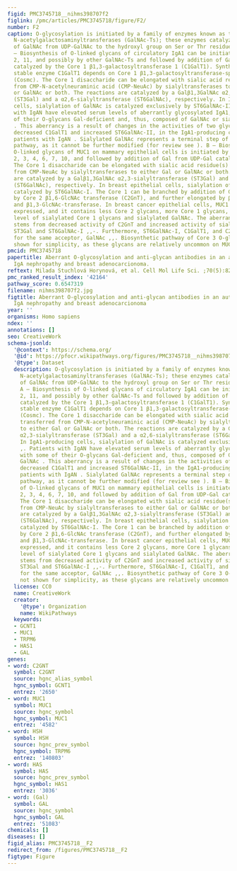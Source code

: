 ```yaml
---
figid: PMC3745718__nihms398707f2
figlink: /pmc/articles/PMC3745718/figure/F2/
number: F2
caption: O-glycosylation is initiated by a family of enzymes known as the UDP-GalNAc:polypeptide
  N-acetylgalactosaminyltransferases (GalNAc-Ts); these enzymes catalyze the transfer
  of GalNAc from UDP-GalNAc to the hydroxyl group on Ser or Thr residues (S/T). A
  – Biosynthesis of O-linked glycans of circulatory IgA1 can be initiated by GalNAc-T1,
  2, 11, and possibly by other GalNAc-Ts and followed by addition of Gal from UDP-Gal
  catalyzed by the Core 1 β1,3-galactosyltransferase 1 (C1GalT1). Synthesis of the
  stable enzyme C1GalT1 depends on Core 1 β1,3-galactosyltransferase-specific chaperone
  (Cosmc). The Core 1 disaccharide can be elongated with sialic acid residue(s) transferred
  from CMP-N-acetylneuraminic acid (CMP-NeuAc) by sialyltransferases to either Gal
  or GalNAc or both. The reactions are catalyzed by a Galβ1,3GalNAc α2,3-sialyltransferase
  (ST3Gal) and a α2,6-sialyltransferase (ST6GalNAc), respectively. In IgA1-producing
  cells, sialylation of GalNAc is catalyzed exclusively by ST6GalNAc-II ,. Patients
  with IgAN have elevated serum levels of aberrantly glycosylated IgA1, with some
  of their O-glycans Gal-deficient and, thus, composed of GalNAc or sialylated GalNAc
  . This aberrancy is a result of changes in the activities of two glycosyltransferases,
  decreased C1GalT1 and increased ST6GalNAc-II, in the IgA1-producing cells in the
  patients with IgAN . Sialylated GalNAc represents a terminal step of the O-glycosylation
  pathway, as it cannot be further modified (for review see ). B – Biosynthesis of
  O-linked glycans of MUC1 on mammary epithelial cells is initiated by GalNAc-T1,
  2, 3, 4, 6, 7, 10, and followed by addition of Gal from UDP-Gal catalyzed by C1GalT1.
  The Core 1 disaccharide can be elongated with sialic acid residue(s) transferred
  from CMP-NeuAc by sialyltransferases to either Gal or GalNAc or both. The reactions
  are catalyzed by a Galβ1,3GalNAc α2,3-sialyltransferase (ST3Gal) and a α2,6-sialyltransferase
  (ST6GalNAc), respectively. In breast epithelial cells, sialylation of GalNAc is
  catalyzed by ST6GalNAc-I. The Core 1 can be branched by addition of GlcNAc, catalyzed
  by Core 2 β1,6-GlcNAc transferase (C2GnT), and further elongated by β1,4-Gal-transferase
  and β1,3-GlcNAc-transferase. In breast cancer epithelial cells, MUC1 is aberrantly
  expressed, and it contains less Core 2 glycans, more Core 1 glycans, and elevated
  level of sialylated Core 1 glycans and sialylated GalNAc. The aberrant glycosylation
  stems from decreased activity of C2GnT and increased activity of sialyltransferases,
  ST3Gal and ST6GalNAc-I ,,-. Furthermore, ST6GalNAc-I, C1GalT1, and C2GnT compete
  for the same acceptor, GalNAc ,,. Biosynthetic pathway of Core 3 O-glycans is not
  shown for simplicity, as these glycans are relatively uncommon on MUC1.
pmcid: PMC3745718
papertitle: Aberrant O-glycosylation and anti-glycan antibodies in an autoimmune disease
  IgA nephropathy and breast adenocarcionoma.
reftext: Milada Stuchlová Horynová, et al. Cell Mol Life Sci. ;70(5):829-839.
pmc_ranked_result_index: '42164'
pathway_score: 0.6547319
filename: nihms398707f2.jpg
figtitle: Aberrant O-glycosylation and anti-glycan antibodies in an autoimmune disease
  IgA nephropathy and breast adenocarcionoma
year: ''
organisms: Homo sapiens
ndex: ''
annotations: []
seo: CreativeWork
schema-jsonld:
  '@context': https://schema.org/
  '@id': https://pfocr.wikipathways.org/figures/PMC3745718__nihms398707f2.html
  '@type': Dataset
  description: O-glycosylation is initiated by a family of enzymes known as the UDP-GalNAc:polypeptide
    N-acetylgalactosaminyltransferases (GalNAc-Ts); these enzymes catalyze the transfer
    of GalNAc from UDP-GalNAc to the hydroxyl group on Ser or Thr residues (S/T).
    A – Biosynthesis of O-linked glycans of circulatory IgA1 can be initiated by GalNAc-T1,
    2, 11, and possibly by other GalNAc-Ts and followed by addition of Gal from UDP-Gal
    catalyzed by the Core 1 β1,3-galactosyltransferase 1 (C1GalT1). Synthesis of the
    stable enzyme C1GalT1 depends on Core 1 β1,3-galactosyltransferase-specific chaperone
    (Cosmc). The Core 1 disaccharide can be elongated with sialic acid residue(s)
    transferred from CMP-N-acetylneuraminic acid (CMP-NeuAc) by sialyltransferases
    to either Gal or GalNAc or both. The reactions are catalyzed by a Galβ1,3GalNAc
    α2,3-sialyltransferase (ST3Gal) and a α2,6-sialyltransferase (ST6GalNAc), respectively.
    In IgA1-producing cells, sialylation of GalNAc is catalyzed exclusively by ST6GalNAc-II
    ,. Patients with IgAN have elevated serum levels of aberrantly glycosylated IgA1,
    with some of their O-glycans Gal-deficient and, thus, composed of GalNAc or sialylated
    GalNAc . This aberrancy is a result of changes in the activities of two glycosyltransferases,
    decreased C1GalT1 and increased ST6GalNAc-II, in the IgA1-producing cells in the
    patients with IgAN . Sialylated GalNAc represents a terminal step of the O-glycosylation
    pathway, as it cannot be further modified (for review see ). B – Biosynthesis
    of O-linked glycans of MUC1 on mammary epithelial cells is initiated by GalNAc-T1,
    2, 3, 4, 6, 7, 10, and followed by addition of Gal from UDP-Gal catalyzed by C1GalT1.
    The Core 1 disaccharide can be elongated with sialic acid residue(s) transferred
    from CMP-NeuAc by sialyltransferases to either Gal or GalNAc or both. The reactions
    are catalyzed by a Galβ1,3GalNAc α2,3-sialyltransferase (ST3Gal) and a α2,6-sialyltransferase
    (ST6GalNAc), respectively. In breast epithelial cells, sialylation of GalNAc is
    catalyzed by ST6GalNAc-I. The Core 1 can be branched by addition of GlcNAc, catalyzed
    by Core 2 β1,6-GlcNAc transferase (C2GnT), and further elongated by β1,4-Gal-transferase
    and β1,3-GlcNAc-transferase. In breast cancer epithelial cells, MUC1 is aberrantly
    expressed, and it contains less Core 2 glycans, more Core 1 glycans, and elevated
    level of sialylated Core 1 glycans and sialylated GalNAc. The aberrant glycosylation
    stems from decreased activity of C2GnT and increased activity of sialyltransferases,
    ST3Gal and ST6GalNAc-I ,,-. Furthermore, ST6GalNAc-I, C1GalT1, and C2GnT compete
    for the same acceptor, GalNAc ,,. Biosynthetic pathway of Core 3 O-glycans is
    not shown for simplicity, as these glycans are relatively uncommon on MUC1.
  license: CC0
  name: CreativeWork
  creator:
    '@type': Organization
    name: WikiPathways
  keywords:
  - GCNT1
  - MUC1
  - TRPM6
  - HAS1
  - GAL
genes:
- word: C2GNT
  symbol: C2GNT
  source: hgnc_alias_symbol
  hgnc_symbol: GCNT1
  entrez: '2650'
- word: MUC1
  symbol: MUC1
  source: hgnc_symbol
  hgnc_symbol: MUC1
  entrez: '4582'
- word: HSH
  symbol: HSH
  source: hgnc_prev_symbol
  hgnc_symbol: TRPM6
  entrez: '140803'
- word: HAS
  symbol: HAS
  source: hgnc_prev_symbol
  hgnc_symbol: HAS1
  entrez: '3036'
- word: (Gal)
  symbol: GAL
  source: hgnc_symbol
  hgnc_symbol: GAL
  entrez: '51083'
chemicals: []
diseases: []
figid_alias: PMC3745718__F2
redirect_from: /figures/PMC3745718__F2
figtype: Figure
---
```

